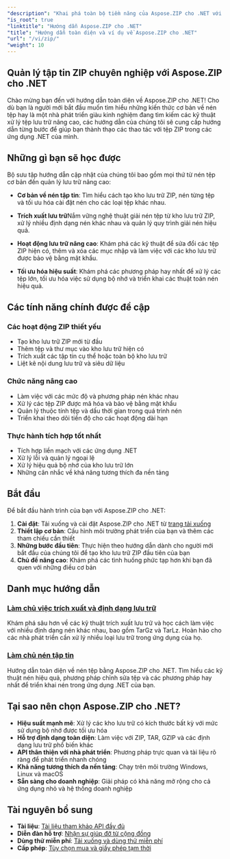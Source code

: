 ```yaml
---
"description": "Khai phá toàn bộ tiềm năng của Aspose.ZIP cho .NET với các hướng dẫn chi tiết và ví dụ thực tế của chúng tôi. Tìm hiểu cách nén, giải nén và quản lý tệp ZIP hiệu quả trong các ứng dụng .NET của bạn."
"is_root": true
"linktitle": "Hướng dẫn Aspose.ZIP cho .NET"
"title": "Hướng dẫn toàn diện và ví dụ về Aspose.ZIP cho .NET"
"url": "/vi/zip/"
"weight": 10
---
```


## Quản lý tập tin ZIP chuyên nghiệp với Aspose.ZIP cho .NET

Chào mừng bạn đến với hướng dẫn toàn diện về Aspose.ZIP cho .NET! Cho dù bạn là người mới bắt đầu muốn tìm hiểu những kiến thức cơ bản về nén tệp hay là một nhà phát triển giàu kinh nghiệm đang tìm kiếm các kỹ thuật xử lý tệp lưu trữ nâng cao, các hướng dẫn của chúng tôi sẽ cung cấp hướng dẫn từng bước để giúp bạn thành thạo các thao tác với tệp ZIP trong các ứng dụng .NET của mình.

## Những gì bạn sẽ học được

Bộ sưu tập hướng dẫn cập nhật của chúng tôi bao gồm mọi thứ từ nén tệp cơ bản đến quản lý lưu trữ nâng cao:

- **Cơ bản về nén tập tin**: Tìm hiểu cách tạo kho lưu trữ ZIP, nén từng tệp và tối ưu hóa cài đặt nén cho các loại tệp khác nhau.

- **Trích xuất lưu trữ**Nắm vững nghệ thuật giải nén tệp từ kho lưu trữ ZIP, xử lý nhiều định dạng nén khác nhau và quản lý quy trình giải nén hiệu quả.

- **Hoạt động lưu trữ nâng cao**: Khám phá các kỹ thuật để sửa đổi các tệp ZIP hiện có, thêm và xóa các mục nhập và làm việc với các kho lưu trữ được bảo vệ bằng mật khẩu.

- **Tối ưu hóa hiệu suất**: Khám phá các phương pháp hay nhất để xử lý các tệp lớn, tối ưu hóa việc sử dụng bộ nhớ và triển khai các thuật toán nén hiệu quả.

## Các tính năng chính được đề cập

### Các hoạt động ZIP thiết yếu
- Tạo kho lưu trữ ZIP mới từ đầu
- Thêm tệp và thư mục vào kho lưu trữ hiện có
- Trích xuất các tập tin cụ thể hoặc toàn bộ kho lưu trữ
- Liệt kê nội dung lưu trữ và siêu dữ liệu

### Chức năng nâng cao
- Làm việc với các mức độ và phương pháp nén khác nhau
- Xử lý các tệp ZIP được mã hóa và bảo vệ bằng mật khẩu
- Quản lý thuộc tính tệp và dấu thời gian trong quá trình nén
- Triển khai theo dõi tiến độ cho các hoạt động dài hạn

### Thực hành tích hợp tốt nhất
- Tích hợp liền mạch với các ứng dụng .NET
- Xử lý lỗi và quản lý ngoại lệ
- Xử lý hiệu quả bộ nhớ của kho lưu trữ lớn
- Những cân nhắc về khả năng tương thích đa nền tảng

## Bắt đầu

Để bắt đầu hành trình của bạn với Aspose.ZIP cho .NET:

1. **Cài đặt**: Tải xuống và cài đặt Aspose.ZIP cho .NET từ [trang tải xuống](https://releases.aspose.com/zip/net/)
2. **Thiết lập cơ bản**: Cấu hình môi trường phát triển của bạn và thêm các tham chiếu cần thiết
3. **Những bước đầu tiên**: Thực hiện theo hướng dẫn dành cho người mới bắt đầu của chúng tôi để tạo kho lưu trữ ZIP đầu tiên của bạn
4. **Chủ đề nâng cao**: Khám phá các tình huống phức tạp hơn khi bạn đã quen với những điều cơ bản

## Danh mục hướng dẫn

### [Làm chủ việc trích xuất và định dạng lưu trữ](./mastering-archive-extraction-and-formats/)
Khám phá sâu hơn về các kỹ thuật trích xuất lưu trữ và học cách làm việc với nhiều định dạng nén khác nhau, bao gồm TarGz và TarLz. Hoàn hảo cho các nhà phát triển cần xử lý nhiều loại lưu trữ trong ứng dụng của họ.

### [Làm chủ nén tập tin](./file-compress/)
Hướng dẫn toàn diện về nén tệp bằng Aspose.ZIP cho .NET. Tìm hiểu các kỹ thuật nén hiệu quả, phương pháp chỉnh sửa tệp và các phương pháp hay nhất để triển khai nén trong ứng dụng .NET của bạn.

## Tại sao nên chọn Aspose.ZIP cho .NET?

- **Hiệu suất mạnh mẽ**: Xử lý các kho lưu trữ có kích thước bất kỳ với mức sử dụng bộ nhớ được tối ưu hóa
- **Hỗ trợ định dạng toàn diện**: Làm việc với ZIP, TAR, GZIP và các định dạng lưu trữ phổ biến khác
- **API thân thiện với nhà phát triển**: Phương pháp trực quan và tài liệu rõ ràng để phát triển nhanh chóng
- **Khả năng tương thích đa nền tảng**: Chạy trên môi trường Windows, Linux và macOS
- **Sẵn sàng cho doanh nghiệp**: Giải pháp có khả năng mở rộng cho cả ứng dụng nhỏ và hệ thống doanh nghiệp

## Tài nguyên bổ sung

- **Tài liệu**: [Tài liệu tham khảo API đầy đủ](https://reference.aspose.com/zip/net/)
- **Diễn đàn hỗ trợ**: [Nhận sự giúp đỡ từ cộng đồng](https://forum.aspose.com/c/zip/37)
- **Dùng thử miễn phí**: [Tải xuống và dùng thử miễn phí](https://releases.aspose.com/)
- **Cấp phép**: [Tùy chọn mua và giấy phép tạm thời](https://purchase.conholdate.com/buy)